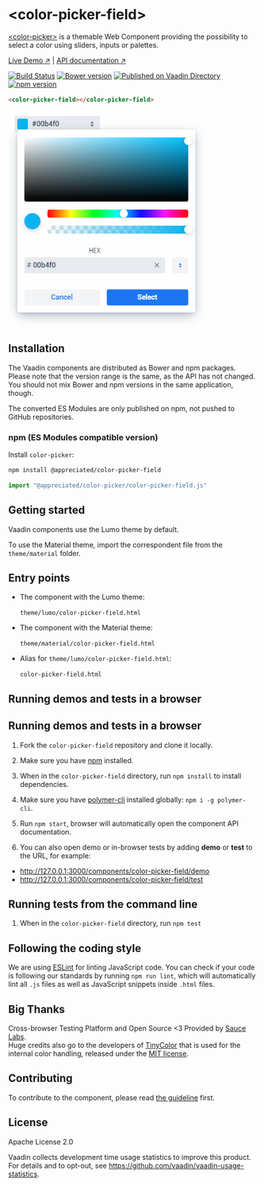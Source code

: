 # &lt;color-picker-field&gt;

[&lt;color-picker&gt;](https://github.com/juchar/color-picker-field) is a themable Web Component providing the possibility to select a color using sliders, inputs or palettes.

[Live Demo ↗](https://juchar.github.io/color-picker-field/components/color-picker-field/demo)
|
[API documentation ↗](https://juchar.github.io/color-picker-field/components/color-picker-field)

[![Build Status](https://travis-ci.org/Juchar/color-picker-field.svg?branch=master)](https://travis-ci.org/Juchar/color-picker-field)
[![Bower version](https://badgen.net/github/release/juchar/color-picker-field)](https://github.com/juchar/color-picker-field/releases)
[![Published on Vaadin Directory](https://img.shields.io/badge/Vaadin%20Directory-published-00b4f0.svg)](https://vaadin.com/directory/component/jucharcolor-picker-field)
[![npm version](https://badge.fury.io/js/%40appreciated%2Fcolor-picker-field.svg)](https://badge.fury.io/js/%40appreciated%2Fcolor-picker-field)
<!--
```
<custom-element-demo>
  <template>
    <script src="../webcomponentsjs/webcomponents-lite.js"></script>
    <link rel="import" href="color-picker-field.js">
    <next-code-block></next-code-block>
  </template>
</custom-element-demo>
```
-->
```html
<color-picker-field></color-picker-field>
```

[<img src="https://raw.githubusercontent.com/juchar/color-picker-field/master/screenshot.png" width="400" alt="Screenshot of color-picker-field">](https://github.com/juchar/color-picker-field)


## Installation

The Vaadin components are distributed as Bower and npm packages.
Please note that the version range is the same, as the API has not changed.
You should not mix Bower and npm versions in the same application, though.

The converted ES Modules are only published on npm, not pushed to GitHub repositories.


### npm (ES Modules compatible version)

Install `color-picker`:

```sh
npm install @appreciated/color-picker-field
```

```js
import "@appreciated/color-picker/color-picker-field.js"
```

## Getting started

Vaadin components use the Lumo theme by default.

To use the Material theme, import the correspondent file from the `theme/material` folder.

## Entry points

- The component with the Lumo theme:

  `theme/lumo/color-picker-field.html`

- The component with the Material theme:

  `theme/material/color-picker-field.html`

- Alias for `theme/lumo/color-picker-field.html`:

  `color-picker-field.html`


## Running demos and tests in a browser


## Running demos and tests in a browser

1. Fork the `color-picker-field` repository and clone it locally.

2. Make sure you have [npm](https://www.npmjs.com/) installed.

3. When in the `color-picker-field` directory, run `npm install` to install dependencies.

4. Make sure you have [polymer-cli](https://www.npmjs.com/package/polymer-cli) installed globally: `npm i -g polymer-cli`.

5. Run `npm start`, browser will automatically open the component API documentation.

6. You can also open demo or in-browser tests by adding **demo** or **test** to the URL, for example:

  - http://127.0.0.1:3000/components/color-picker-field/demo
  - http://127.0.0.1:3000/components/color-picker-field/test


## Running tests from the command line

1. When in the `color-picker-field` directory, run `npm test`


## Following the coding style

We are using [ESLint](http://eslint.org/) for linting JavaScript code. You can check if your code is following our standards by running `npm run lint`, which will automatically lint all `.js` files as well as JavaScript snippets inside `.html` files.


## Big Thanks

Cross-browser Testing Platform and Open Source <3 Provided by [Sauce Labs](https://saucelabs.com).  
Huge credits also go to the developers of [TinyColor](https://github.com/bgrins/TinyColor) that is used for the internal color handling, released under the [MIT license](https://opensource.org/licenses/MIT).


## Contributing

  To contribute to the component, please read [the guideline](https://github.com/vaadin/vaadin-core/blob/master/CONTRIBUTING.md) first.


## License

Apache License 2.0

Vaadin collects development time usage statistics to improve this product. For details and to opt-out, see https://github.com/vaadin/vaadin-usage-statistics.
